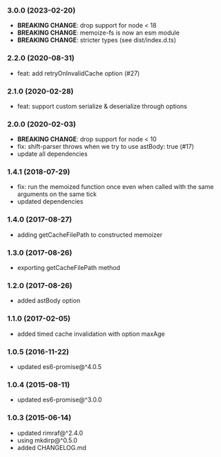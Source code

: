 ### 3.0.0 (2023-02-20)
* __BREAKING CHANGE__: drop support for node < 18
* __BREAKING CHANGE__: memoize-fs is now an esm module
* __BREAKING CHANGE__: stricter types (see dist/index.d.ts)

### 2.2.0 (2020-08-31)
* feat: add retryOnInvalidCache option (#27)

### 2.1.0 (2020-02-28)
* feat: support custom serialize & deserialize through options

### 2.0.0 (2020-02-03)

* __BREAKING CHANGE__: drop support for node < 10
* fix: shift-parser throws when we try to use astBody: true (#17)
* update all dependencies

### 1.4.1 (2018-07-29)

* fix: run the memoized function once even when called with the same arguments on the same tick
* updated dependencies

### 1.4.0 (2017-08-27)

* adding getCacheFilePath to constructed memoizer

### 1.3.0 (2017-08-26)

* exporting getCacheFilePath method

### 1.2.0 (2017-08-26)

* added astBody option

### 1.1.0 (2017-02-05)

* added timed cache invalidation with option maxAge

### 1.0.5 (2016-11-22)

* updated es6-promise@^4.0.5

### 1.0.4 (2015-08-11)

* updated es6-promise@^3.0.0

### 1.0.3 (2015-06-14)

* updated rimraf@^2.4.0
* using mkdirp@^0.5.0
* added CHANGELOG.md
